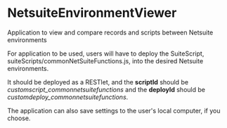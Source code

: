 # NetsuiteEnvironmentViewer
Application to view and compare records and scripts between Netsuite environments

For application to be used, users will have to deploy the SuiteScript, suiteScripts/commonNetSuiteFunctions.js, into the desired Netsuite environments.

It should be deployed as a RESTlet, and the **scriptId** should be _customscript\_commonnetsuitefunctions_ and the **deployId** should be _customdeploy\_commonnetsuitefunctions_.

The application can also save settings to the user's local computer, if you choose.
